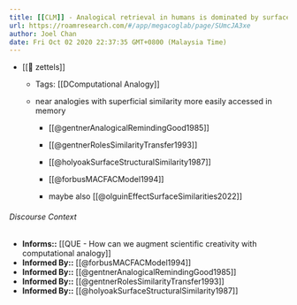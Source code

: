 ```yaml
---
title: [[CLM]] - Analogical retrieval in humans is dominated by surface similarity
url: https://roamresearch.com/#/app/megacoglab/page/SUmcJA3xe
author: Joel Chan
date: Fri Oct 02 2020 22:37:35 GMT+0800 (Malaysia Time)
---
```


- [[🌲 zettels]]

    - Tags: [[DComputational Analogy]]

    - near analogies with superficial similarity more easily accessed in memory

        - [[@gentnerAnalogicalRemindingGood1985]]

        - [[@gentnerRolesSimilarityTransfer1993]]

        - [[@holyoakSurfaceStructuralSimilarity1987]]

        - [[@forbusMACFACModel1994]]

        - maybe also [[@olguinEffectSurfaceSimilarities2022]]

###### Discourse Context

- **Informs::** [[QUE - How can we augment scientific creativity with computational analogy]]
- **Informed By::** [[@forbusMACFACModel1994]]
- **Informed By::** [[@gentnerAnalogicalRemindingGood1985]]
- **Informed By::** [[@gentnerRolesSimilarityTransfer1993]]
- **Informed By::** [[@holyoakSurfaceStructuralSimilarity1987]]
